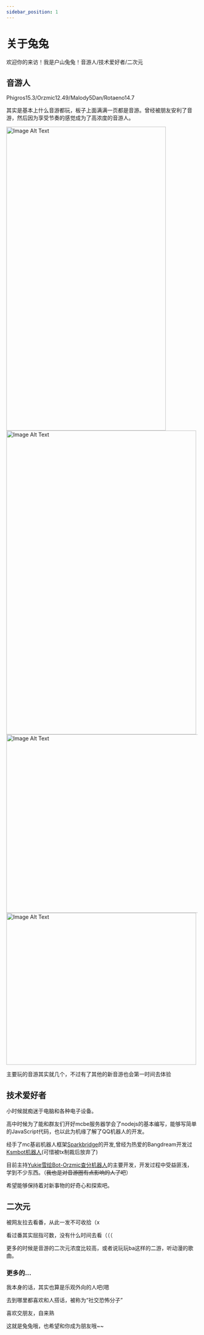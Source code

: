 ```yaml
---
sidebar_position: 1
---
```


# 关于兔兔

欢迎你的来访！我是户山兔兔！音游人/技术爱好者/二次元

## 音游人

Phigros15.3/Orzmic12.49/Malody5Dan/Rotaeno14.7

其实是基本上什么音游都玩，板子上面满满一页都是音游。曾经被朋友安利了音游，然后因为享受节奏的感觉成为了高浓度的音游人。


<img src="../docs/pgr.jpeg" alt="Image Alt Text" width="420" height="800" />


<img src="../docs/orz.jpeg" alt="Image Alt Text" width="500" height="800" />
<img src="../docs/pjsk.jpg" alt="Image Alt Text" width="650" height="470" />
<img src="../docs/pad.jpg" alt="Image Alt Text" width="500" height="400" />

主要玩的音游其实就几个，不过有了其他的新音游也会第一时间去体验

## 技术爱好者

小时候就痴迷于电脑和各种电子设备。

高中时候为了能和群友们开好mcbe服务器学会了nodejs的基本编写，能够写简单的JavaScript代码，也以此为机缘了解了QQ机器人的开发。

经手了mc基岩机器人框架[Sparkbridge](http://sparkbridge.cn)的开发,曾经为热爱的Bangdream开发过[Ksmbot机器人](http://ksmbot.github.io)(可惜被tx制裁后放弃了)

目前主持[Yukie雪绘Bot-Orzmic查分机器人](http://yukiebot.top)的主要开发，开发过程中受益匪浅，学到不少东西。（~~我也是对音游圈有点影响的人了吧~~）

希望能够保持着对新事物的好奇心和探索吧。

## 二次元

被网友拉去看番，从此一发不可收拾（x

看过番其实屈指可数，没有什么时间去看（（（

更多的时候是音游的二次元浓度比较高，或者说玩玩ba这样的二游，听动漫的歌曲。

### 更多的...

我本身的话，其实也算是乐观外向的人吧(嗯

去到哪里都喜欢和人搭话，被称为“社交恐怖分子”

喜欢交朋友，自来熟

这就是兔兔哦，也希望和你成为朋友哦~~

